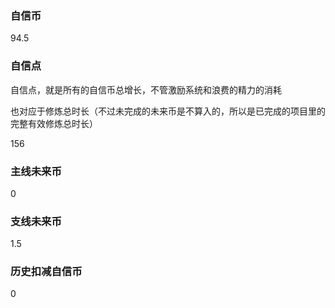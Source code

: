 ### 自信币
94.5

### 自信点
自信点，就是所有的自信币总增长，不管激励系统和浪费的精力的消耗

也对应于修炼总时长（不过未完成的未来币是不算入的，所以是已完成的项目里的完整有效修炼总时长）

156

### 主线未来币
0

### 支线未来币
1.5

### 历史扣减自信币
0

